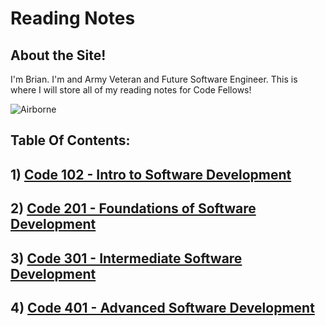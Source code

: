 # Reading Notes

## About the Site!

I'm Brian. I'm and Army Veteran and Future Software Engineer. This is where I will store all of my reading notes for Code Fellows!

![Airborne](https://api.army.mil/e2/c/images/2013/12/13/324627/size0.jpg) 

## Table Of Contents:

## 1) [Code 102 - Intro to Software Development](class102main.md)

## 2) [Code 201 - Foundations of Software Development](class201main.md) 

## 3) [Code 301 - Intermediate Software Development](class301main.md)

## 4) [Code 401 - Advanced Software Development](class401main.md)